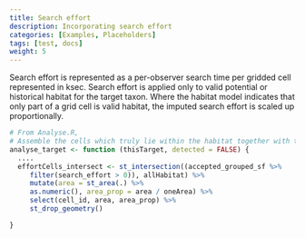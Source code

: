 ```yaml
---
title: Search effort
description: Incorporating search effort
categories: [Examples, Placeholders]
tags: [test, docs]
weight: 5
---
```


Search effort is represented as a per-observer search time per gridded cell
represented in ksec. Search effort is applied only to valid potential
or historical habitat for the target taxon. Where the habitat model indicates
that only part of a grid cell is valid habitat, the imputed search effort
is scaled up proportionally.

```R
# From Analyse.R, 
# Assemble the cells which truly lie within the habitat together with their proportion of overlap
analyse_target <- function (thisTarget, detected = FALSE) {
  ....
  effortCells_intersect <- st_intersection((accepted_grouped_sf %>% 
     filter(search_effort > 0)), allHabitat) %>% 
     mutate(area = st_area(.) %>% 
     as.numeric(), area_prop = area / oneArea) %>%
     select(cell_id, area, area_prop) %>% 
     st_drop_geometry()

}
```

